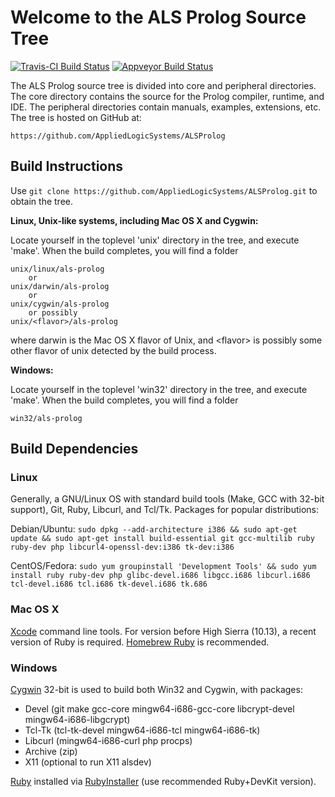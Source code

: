Welcome to the ALS Prolog Source Tree
=====================================

[![Travis-CI Build Status](https://travis-ci.org/AppliedLogicSystems/ALSProlog.svg?branch=master)](https://travis-ci.org/AppliedLogicSystems/ALSProlog)
[![Appveyor Build Status](https://ci.appveyor.com/api/projects/status/786esihnss6ksk7k/branch/master?svg=true)](https://ci.appveyor.com/project/AppliedLogicSystems/alsprolog/branch/master)

The ALS Prolog source tree is divided into core and peripheral
directories.  The core directory contains the source for the Prolog
compiler, runtime, and IDE. The peripheral directories contain manuals, examples, extensions, etc. The tree is hosted on GitHub at:

	https://github.com/AppliedLogicSystems/ALSProlog

Build Instructions
------------------

Use `git clone https://github.com/AppliedLogicSystems/ALSProlog.git` to obtain the tree.

**Linux, Unix-like systems, including Mac OS X and Cygwin:**

Locate yourself in the toplevel 'unix' directory in the tree, and execute 'make'.  When the build completes, you will find a folder  

	unix/linux/als-prolog	
		or 	
	unix/darwin/als-prolog
		or 	
	unix/cygwin/als-prolog
		or possibly
	unix/<flavor>/als-prolog
where darwin is the Mac OS X flavor of Unix, and &lt;flavor&gt; is possibly some other flavor of unix detected by the build process.

**Windows:**

Locate yourself in the toplevel 'win32' directory in the tree, and execute 'make'.  When the build completes, you will find a folder  

	win32/als-prolog	

Build Dependencies
------------------

### Linux

Generally, a GNU/Linux OS with standard build tools (Make, GCC with 32-bit support), Git, Ruby, Libcurl, and Tcl/Tk. Packages for popular distributions:

Debian/Ubuntu: `sudo dpkg --add-architecture i386 && sudo apt-get update && sudo apt-get install build-essential git gcc-multilib ruby ruby-dev php libcurl4-openssl-dev:i386 tk-dev:i386`

CentOS/Fedora: `sudo yum groupinstall 'Development Tools' && sudo yum install ruby ruby-dev php glibc-devel.i686 libgcc.i686 libcurl.i686 tcl-devel.i686 tcl.i686 tk-devel.i686 tk.686`

### Mac OS X

[Xcode](https://developer.apple.com/xcode/) command line tools. For version before High Sierra (10.13), a recent version of Ruby is required. [Homebrew Ruby](https://jekyllrb.com/docs/installation/macos/#homebrew) is recommended.

### Windows

[Cygwin](https://cygwin.com) 32-bit is used to build both Win32 and Cygwin, with packages:

- Devel (git make gcc-core mingw64-i686-gcc-core libcrypt-devel mingw64-i686-libgcrypt)
- Tcl-Tk (tcl-tk-devel mingw64-i686-tcl mingw64-i686-tk)
- Libcurl (mingw64-i686-curl php procps)
- Archive (zip)
- X11 (optional to run X11 alsdev)

[Ruby](https://www.ruby-lang.org/en/) installed via [RubyInstaller](https://rubyinstaller.org) (use recommended Ruby+DevKit version). 